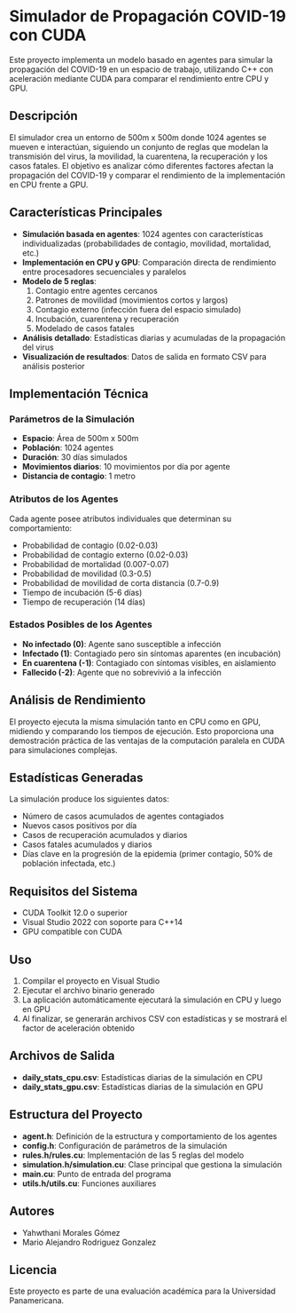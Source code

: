 ﻿# Simulador de Propagación COVID-19 con CUDA

Este proyecto implementa un modelo basado en agentes para simular la propagación del COVID-19 en un espacio de trabajo, utilizando C++ con aceleración mediante CUDA para comparar el rendimiento entre CPU y GPU.

## Descripción

El simulador crea un entorno de 500m x 500m donde 1024 agentes se mueven e interactúan, siguiendo un conjunto de reglas que modelan la transmisión del virus, la movilidad, la cuarentena, la recuperación y los casos fatales. El objetivo es analizar cómo diferentes factores afectan la propagación del COVID-19 y comparar el rendimiento de la implementación en CPU frente a GPU.

## Características Principales

- **Simulación basada en agentes**: 1024 agentes con características individualizadas (probabilidades de contagio, movilidad, mortalidad, etc.)
- **Implementación en CPU y GPU**: Comparación directa de rendimiento entre procesadores secuenciales y paralelos
- **Modelo de 5 reglas**: 
  1. Contagio entre agentes cercanos
  2. Patrones de movilidad (movimientos cortos y largos)
  3. Contagio externo (infección fuera del espacio simulado)
  4. Incubación, cuarentena y recuperación
  5. Modelado de casos fatales
- **Análisis detallado**: Estadísticas diarias y acumuladas de la propagación del virus
- **Visualización de resultados**: Datos de salida en formato CSV para análisis posterior

## Implementación Técnica

### Parámetros de la Simulación

- **Espacio**: Área de 500m x 500m
- **Población**: 1024 agentes
- **Duración**: 30 días simulados
- **Movimientos diarios**: 10 movimientos por día por agente
- **Distancia de contagio**: 1 metro

### Atributos de los Agentes

Cada agente posee atributos individuales que determinan su comportamiento:

- Probabilidad de contagio (0.02-0.03)
- Probabilidad de contagio externo (0.02-0.03)
- Probabilidad de mortalidad (0.007-0.07)
- Probabilidad de movilidad (0.3-0.5)
- Probabilidad de movilidad de corta distancia (0.7-0.9)
- Tiempo de incubación (5-6 días)
- Tiempo de recuperación (14 días)

### Estados Posibles de los Agentes

- **No infectado (0)**: Agente sano susceptible a infección
- **Infectado (1)**: Contagiado pero sin síntomas aparentes (en incubación)
- **En cuarentena (-1)**: Contagiado con síntomas visibles, en aislamiento
- **Fallecido (-2)**: Agente que no sobrevivió a la infección

## Análisis de Rendimiento

El proyecto ejecuta la misma simulación tanto en CPU como en GPU, midiendo y comparando los tiempos de ejecución. Esto proporciona una demostración práctica de las ventajas de la computación paralela en CUDA para simulaciones complejas.

## Estadísticas Generadas

La simulación produce los siguientes datos:

- Número de casos acumulados de agentes contagiados
- Nuevos casos positivos por día
- Casos de recuperación acumulados y diarios
- Casos fatales acumulados y diarios
- Días clave en la progresión de la epidemia (primer contagio, 50% de población infectada, etc.)

## Requisitos del Sistema

- CUDA Toolkit 12.0 o superior
- Visual Studio 2022 con soporte para C++14
- GPU compatible con CUDA

## Uso

1. Compilar el proyecto en Visual Studio
2. Ejecutar el archivo binario generado
3. La aplicación automáticamente ejecutará la simulación en CPU y luego en GPU
4. Al finalizar, se generarán archivos CSV con estadísticas y se mostrará el factor de aceleración obtenido

## Archivos de Salida

- **daily_stats_cpu.csv**: Estadísticas diarias de la simulación en CPU
- **daily_stats_gpu.csv**: Estadísticas diarias de la simulación en GPU

## Estructura del Proyecto

- **agent.h**: Definición de la estructura y comportamiento de los agentes
- **config.h**: Configuración de parámetros de la simulación
- **rules.h/rules.cu**: Implementación de las 5 reglas del modelo
- **simulation.h/simulation.cu**: Clase principal que gestiona la simulación
- **main.cu**: Punto de entrada del programa
- **utils.h/utils.cu**: Funciones auxiliares

## Autores

- Yahwthani Morales Gómez
- Mario Alejandro Rodriguez Gonzalez

## Licencia

Este proyecto es parte de una evaluación académica para la Universidad Panamericana.
